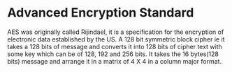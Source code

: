 # Advanced Encryption Standard

AES was originally called Rijindael, it is a specification for the encryption of electronic data established by the US. A 128 bit symmetric block cipher ie it takes a 128 bits of message and converts it into 128 bits of cipher text with some key which can be of 128, 192 and 256 bits. It takes the 16 bytes(128 bits) message and arrange it in a matrix of 4 X 4 in a column major format.

